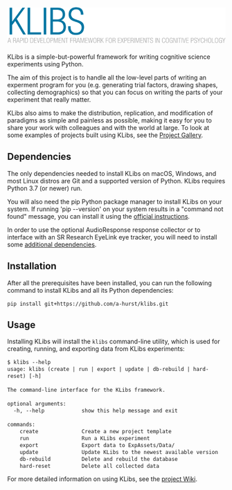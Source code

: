 ## ![KLibs logo](https://github.com/a-hurst/klibs/raw/testing/klibs/resources/splash.png)

KLibs is a simple-but-powerful framework for writing cognitive science experiments using Python.

The aim of this project is to handle all the low-level parts of writing an experment program for you (e.g. generating trial factors, drawing shapes, collecting demographics) so that you can focus on writing the parts of your experiment that really matter. 

KLibs also aims to make the distribution, replication, and modification of paradigms as simple and painless as possible, making it easy for you to share your work with colleagues and with the world at large. To look at some examples of projects built using KLibs, see the [Project Gallery](https://github.com/a-hurst/klibs/wiki/KLibs-Project-Gallery).


## Dependencies

The only dependencies needed to install KLibs on macOS, Windows, and most Linux distros are Git and a supported version of Python. KLibs requires Python 3.7 (or newer) run.

You will also need the pip Python package manager to install KLibs on your system. If running 'pip --version' on your system results in a "command not found" message, you can install it using the [official instructions](https://pip.pypa.io/en/stable/installing/#installing-with-get-pip-py).

In order to use the optional AudioResponse response collector or to interface with an SR Research EyeLink eye tracker, you will need to install some [additional dependencies](https://github.com/a-hurst/klibs/wiki/Installing-Optional-Dependencies).


## Installation

After all the prerequisites have been installed, you can run the following command to install KLibs and all its Python dependencies:

```
pip install git+https://github.com/a-hurst/klibs.git
```


## Usage

Installing KLibs will install the `klibs` command-line utility, which is used for creating, running, and exporting data from KLibs experiments:

```
$ klibs --help
usage: klibs (create | run | export | update | db-rebuild | hard-reset) [-h]

The command-line interface for the KLibs framework.

optional arguments:
  -h, --help            show this help message and exit

commands:
    create              Create a new project template
    run                 Run a KLibs experiment
    export              Export data to ExpAssets/Data/
    update              Update KLibs to the newest available version
    db-rebuild          Delete and rebuild the database
    hard-reset          Delete all collected data
```

For more detailed information on using KLibs, see the [project Wiki](https://github.com/a-hurst/klibs/wiki).
